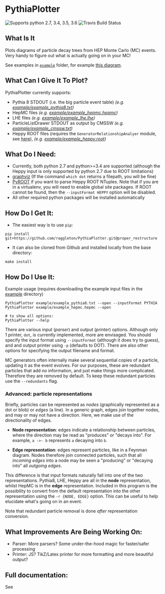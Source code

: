 # PythiaPlotter

![Supports python 2.7, 3.4, 3.5, 3.6](https://img.shields.io/pypi/pyversions/Django.svg) ![Travis Build Status](https://travis-ci.org/raggleton/PythiaPlotter.svg?branch=proper_restructure)

## What Is It
Plots diagrams of particle decay trees from HEP Monte Carlo (MC) events. Very handy to figure out what is actually going on in your MC!

See examples in [`example`](example) folder, for example [this diagram](example/example_pythia8.pdf).

## What Can I Give It To Plot?

PythiaPlotter currently supports:

- Pythia 8 STDOUT (i.e. the big particle event table) *(e.g. [example/example_pythia8.txt](example/example_pythia8.txt))*
- HepMC files *(e.g. [example/example_hepmc.hepmc](example/example_hepmc.hepmc))*
- LHE files *(e.g. [example/example_lhe.lhe](example/example_lhe.lhe))*
- ParticleListDrawer STDOUT as output by CMSSW *(e.g. [example/example_cmssw.txt](example/example_cmssw.txt))*
- Heppy ROOT files (requires the `GeneratorRelationshipAnalyer` module, see [here]()), *(e.g. [example/example_heppy.root](example_heppy.root))*

## What Do I Need:

- Currently, both python 2.7 and python>=3.4 are supported (although the Heppy
 input is only supported by python 2.7 due to ROOT limitations)
- [graphviz](http://www.graphviz.org) (If the command `which dot` returns a filepath, you will be fine)
- [PyROOT](https://root.cern.ch/) if you want to parse Heppy ROOT NTuples. Note that if you are in a virtualenv,
you will need to enable global site packages. If ROOT cannot be found, then the `--inputFormat HEPPY` option will be disabled. 
- All other required python packages will be installed automatically

## How Do I Get It:

- The easiest way is to use `pip`:

```
pip install git+https://github.com/raggleton/PythiaPlotter.git@proper_restructure
```

- It can also be cloned from Github and installed locally from the base directory:

```
make install
```

## How Do I Use It:

Example usage (requires downloading the example input files in the [example](example) directory)

```
PythiaPlotter example/example_pythia8.txt --open --inputFormat PYTHIA
PythiaPlotter example/example_hepmc.hepmc --open

# to show all options:
PythiaPlotter --help
```

There are various input (_parser_) and output (_printer_) options.
Although only 1 printer, `dot`, is currently implemented, more are envisaged.
You should specify the input format using `--inputFormat` (although it does try to guess), and and output printer using `-p` (defaults to DOT).
There are also other options for specifying the output filename and format.

MC generators often internally make several sequential copies of a particle, updating it as the event evolves.
For our purposes, these are redundant particles that add no information, and just make things more complicated.
Therefore they are removed by default.
To keep these redundant particles use the `--redundants` flag.

### Advanced: particle representations

Briefly, particles can be represented as _nodes_ (graphically represented as a dot or blob) or _edges_ (a line).
In a generic graph, edges join together nodes, and may or may not have a direction.
Here, we make use of the directionality of edges.

- **Node representation**: edges indicate a relationship between particles, where the direction may be read as "produces" or "decays into". For example, `a ->- b` represents `a` decaying into `b`.

- **Edge representation**: edges represent particles, like in a Feynman diagram. Nodes therefore join connected particles, such that all _incoming edges_ into a node may be seen a "producing" or "decaying into" all _outgoing edges_.

This difference is that input formats naturally fall into one of the two representations.
Pythia8, LHE, Heppy are all in the **node** representation, whilst HepMC is in the **edge** representation.
Included in this program is the possibility to convert from the default representation into the other representation using the `-r {NODE, EDGE}` option.
This can be useful to help elucidate what's going on in an event.

Note that redundant particle removal is done _after_ representation conversion.

## What Improvements Are Being Working On:

- Parser: More parsers? Some under-the-hood magic for faster/safer processing
- Printer: JS? TikZ/Latex printer for more formatting and more beautiful output?

## Full documentation:

See